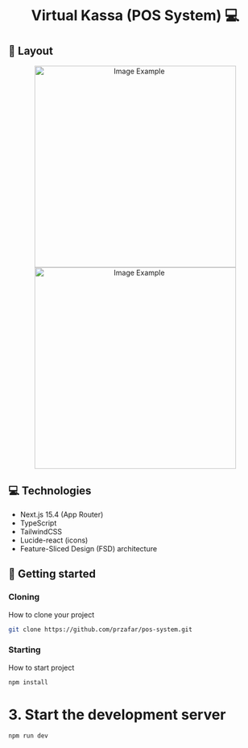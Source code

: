 <h1 align="center" style="font-weight: bold;">Virtual Kassa (POS System) 💻</h1>



<!-- <p align="center">
     <a href="PROJECT__URL">📱 Visit this Project</a>
</p> -->

<h2 id="layout">🎨 Layout</h2>

<p align="center">
    <img src="https://firebasestorage.googleapis.com/v0/b/greencard-fc6ee.appspot.com/o/Screenshot%202025-08-18%20at%2022.34.40.png?alt=media&token=ffcb9a24-266f-486a-80be-d43e14566c16" alt="Image Example" width="400px">
    <img src="https://firebasestorage.googleapis.com/v0/b/greencard-fc6ee.appspot.com/o/Screenshot%202025-08-18%20at%2022.34.56.png?alt=media&token=29939549-7e07-4737-add4-8f51d00416f0" alt="Image Example" width="400px">
</p>

<h2 id="technologies">💻 Technologies</h2>

- Next.js 15.4 (App Router)
- TypeScript
- TailwindCSS
- Lucide-react (icons)
- Feature-Sliced Design (FSD) architecture

<h2 id="started">🚀 Getting started</h2>

<h3>Cloning</h3>

How to clone your project

```bash
git clone https://github.com/przafar/pos-system.git
```



<h3>Starting</h3>

How to start project

```bash
npm install
```
# 3. Start the development server
```bash
npm run dev
```


